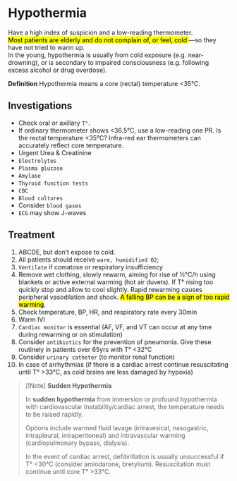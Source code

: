 
# **Hypothermia**


Have a high index of suspicion and a low-reading thermometer.\
<mark> Most patients are elderly and do not complain of, or feel, cold </mark> —so they have not tried to warm up.\
In the young, hypothermia is usually from cold exposure (e.g. near-drowning), or is
secondary to impaired consciousness (e.g. following excess alcohol or drug overdose).

**Definition** Hypothermia means a core (rectal) temperature <35°C.

## **Investigations**

- Check oral or axillary `T°`. 
- If ordinary thermometer shows <36.5°C, use a low-reading one PR. Is the rectal temperature <35°C? Infra-red ear thermometers can accurately reflect core temperature.
-  Urgent Urea & Creatinine 
- `Electrolytes`
- `Plasma glucose` 
- `Amylase`
- `Thyroid function tests` 
- `CBC`
- `Blood cultures`
- Consider `blood gases`
- `ECG` may show J-waves


## **Treatment**

1. ABCDE, but don’t expose to cold.
2. All patients should receive `warm, humidified O2`; 
3. `Ventilate` if comatose or respiratory insufficiency
4. Remove wet clothing, slowly rewarm, aiming for rise of ½°C/h using blankets or active external warming (hot air duvets). If T° rising too quickly stop and allow to cool slightly. Rapid rewarming causes peripheral vasodilation and shock. <mark>A falling BP can be a sign of too rapid warming</mark>.
5. Check temperature, BP, HR, and respiratory rate every 30min 
6. Warm IVI
7. `Cardiac monitor` is essential (AF, VF, and VT can occur at any time during rewarming or on stimulation)
8. Consider `antibiotics` for the prevention of pneumonia. Give these routinely in patients over 65yrs with T° <32°C
9. Consider `urinary catheter` (to monitor renal function)
10. In case of arrhythmias (if there is a cardiac arrest continue resuscitating until T° >33°C, as cold brains are less damaged by hypoxia)



> [!Note] **Sudden Hypothermia**
> 
>  In **sudden hypothermia** from immersion or profound hypothermia with cardiovascular Instability/cardiac arrest, the temperature needs to be raised rapidly. 
>  
>  Options include warmed fluid lavage (intravesical, nasogastric, intrapleural, intraperitoneal) and intravascular warming (cardiopulmonary bypass, dialysis). 
>  
>  In the event of cardiac arrest, defibrillation is usually unsuccessful if T° <30°C (consider amiodarone, bretylium). Resuscitation must continue until core T° >33°C.

